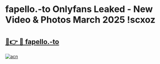 # fapello.-to Onlyfans Leaked - New Video & Photos March 2025 !scxoz

# <h2><a href="https://xbg47h.iuczelnia.edu.pl?title=fapello.-to&ref=scxoz">🔗👉 🔴 fapello.-to</a></h2>

[![acn](https://github.com/user-attachments/assets/0f9c940e-d8b0-45ae-aac7-cd30a18b3e1c)](https://xbg47h.iuczelnia.edu.pl?title=fapello.-to&ref=scxoz)

